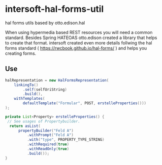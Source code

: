 # intersoft-hal-forms-util
hal forms utils based by otto.edison.hal

When using hypermedia based REST resources you will need a common standard. Besides Spring HATEOAS otto.edison created a library that helps to create that format.
intersoft created even more details follwing the hal forms standard ( https://rwcbook.github.io/hal-forms/ ) and helps you creating forms.

## Use
  ```java
  halRepresentation = new HalFormsRepresentation(
      linkingTo()
          .self(selfUriString)
          .build(),
      withTemplates(
          defaultTemplate("Formular", POST, erstelleProperties()))
  );
  
  private List<Property> erstelleProperties() {
   // See usages of Propertybuilder.
    return asList(
        propertyBuilder("Feld A")
            .withPrompt("Feld A")
            .with("type", PROPERTY_TYPE_STRING)
            .withRequired(true)
            .withReadOnly(true)
            .build());
}
